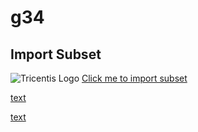 # g34

## Import Subset

![Tricentis Logo](https://tricentis-com-tricentis.netdna-ssl.com/wp-content/uploads/2016/09/Tricentis-Logo-75px.png) [Click me to import subset](tsu://schauma)

<a href="tsu://schauma">text</a>


<a href="https://google.com">text</a>

